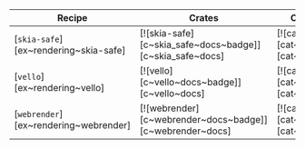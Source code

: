 | Recipe | Crates | Categories |
|--------|--------|------------|
| [`skia-safe`][ex~rendering~skia-safe] | [![skia-safe][c~skia_safe~docs~badge]][c~skia_safe~docs] | [![cat~gui][cat~gui~badge]][cat~gui] |
| [`vello`][ex~rendering~vello] | [![vello][c~vello~docs~badge]][c~vello~docs] | [![cat~gui][cat~gui~badge]][cat~gui] |
| [`webrender`][ex~rendering~webrender] | [![webrender][c~webrender~docs~badge]][c~webrender~docs] | [![cat~gui][cat~gui~badge]][cat~gui] |
